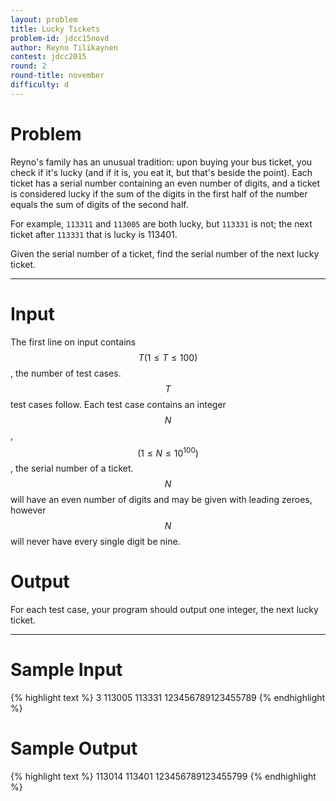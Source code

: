 ```yaml
---
layout: problem
title: Lucky Tickets
problem-id: jdcc15novd
author: Reyno Tilikaynen
contest: jdcc2015
round: 2
round-title: november
difficulty: d
---
```


# Problem
Reyno's family has an unusual tradition: upon buying your bus ticket, you check if it's lucky (and if it is, you eat it, but that's beside the point). Each ticket has a serial number containing an even number of digits, and a ticket is considered lucky if the sum of the digits in the first half of the number equals the sum of digits of the second half.

For example, ``113311`` and ``113005`` are both lucky, but ``113331`` is not; the next ticket after ``113331`` that is lucky is 113401.

Given the serial number of a ticket, find the serial number of the next lucky ticket.

---

# Input
The first line on input contains $$T (1 \leq T \leq 100)$$, the number of test cases. $$T$$ test cases follow. Each test case contains an integer $$N$$, $$(1 \leq N \leq 10^{100})$$, the serial number of a ticket. $$N$$ will have an even number of digits and may be given with leading zeroes, however $$N$$ will never have every single digit be nine.

# Output
For each test case, your program should output one integer, the next lucky ticket.

---

# Sample Input
{% highlight text %}
3
113005
113331
123456789123455789
{% endhighlight %}

# Sample Output
{% highlight text %}
113014
113401
123456789123455799
{% endhighlight %}
